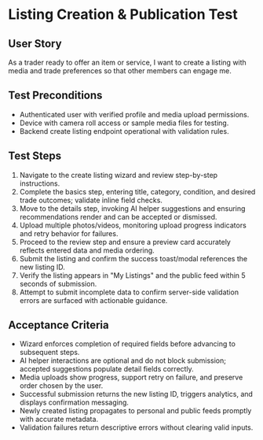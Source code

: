 # Listing Creation & Publication Test

## User Story
As a trader ready to offer an item or service, I want to create a listing with media and trade preferences so that other members can engage me.

## Test Preconditions
- Authenticated user with verified profile and media upload permissions.
- Device with camera roll access or sample media files for testing.
- Backend create listing endpoint operational with validation rules.

## Test Steps
1. Navigate to the create listing wizard and review step-by-step instructions.
2. Complete the basics step, entering title, category, condition, and desired trade outcomes; validate inline field checks.
3. Move to the details step, invoking AI helper suggestions and ensuring recommendations render and can be accepted or dismissed.
4. Upload multiple photos/videos, monitoring upload progress indicators and retry behavior for failures.
5. Proceed to the review step and ensure a preview card accurately reflects entered data and media ordering.
6. Submit the listing and confirm the success toast/modal references the new listing ID.
7. Verify the listing appears in "My Listings" and the public feed within 5 seconds of submission.
8. Attempt to submit incomplete data to confirm server-side validation errors are surfaced with actionable guidance.

## Acceptance Criteria
- Wizard enforces completion of required fields before advancing to subsequent steps.
- AI helper interactions are optional and do not block submission; accepted suggestions populate detail fields correctly.
- Media uploads show progress, support retry on failure, and preserve order chosen by the user.
- Successful submission returns the new listing ID, triggers analytics, and displays confirmation messaging.
- Newly created listing propagates to personal and public feeds promptly with accurate metadata.
- Validation failures return descriptive errors without clearing valid inputs.
